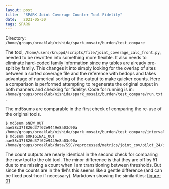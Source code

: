 ```yaml
---
layout: post
title:  "SPARK Joint Coverage Counter Tool Fidelity"
date:   2021-05-30
tags: SPARK
---
```


Directory: `/home/groups/oroaklab/nishida/spark_mosaic/burden/test_compare`

The tool, `/home/users/kruppd/scripts/file/joint_coverage_calc_front.py`, needed to be rewritten into something more flexible. It also needs to eliminate hard-coded family information since my tables are already pre-split by family. This changes it into simply looking for the overlap of sites between a sorted coverage file and the reference with bedops and takes advantage of numerical sorting of the output to make quicker counts. Here a comparison is performed attempting to regenerate the original output in both manners and checking for fidelity. Code for running is in: `/home/groups/oroaklab/nishida/spark_mosaic/burden/test_compare/run.txt`.

The md5sums are comparable in the first check of comparing the re-use of the original tools.
```
$ md5sum $NEW_OUT
aae58c37f826d37f62e9449e8a03c90a  /home/groups/oroaklab/nishida/spark_mosaic/burden/test_compare/interval_joint_cov_P24_01.comp.table
$ md5sum $ORIGINAL_OUT
aae58c37f826d37f62e9449e8a03c90a  /home/groups/oroaklab/data/SSC/reprocessed/metrics/joint_cov/pilot_24/interval_joint_cov_P24_01.table
```

The count outputs are nearly identical in the second check for comparing the new tool to the old tool.  The minor difference is that they are off by 51 due to me missing a count when I am transitioning between thresholds. But since the counts are in the 1M's this seems like a gentle difference (and can be fixed post-hoc if necessary). Markdown showing the similarities: [figure-01]

[figure-01]: https://www.dropbox.com/home/SPARK%20Mosaics/markdowns?preview=compare_burden_counter.html
